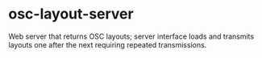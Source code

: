 # osc-layout-server
Web server that returns OSC layouts; server interface loads and transmits layouts one after the next requiring repeated transmissions.
